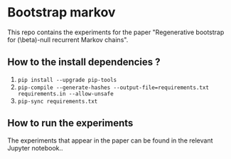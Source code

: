 # Bootstrap markov

This repo contains the experiments for the paper "Regenerative bootstrap for \(\beta\)-null recurrent Markov chains".

## How to the install dependencies ?

1. `pip install --upgrade pip-tools`
2. `pip-compile --generate-hashes --output-file=requirements.txt requirements.in --allow-unsafe`
3. `pip-sync requirements.txt`

## How to run the experiments

The experiments that appear in the paper can be found in the relevant Jupyter notebook..
